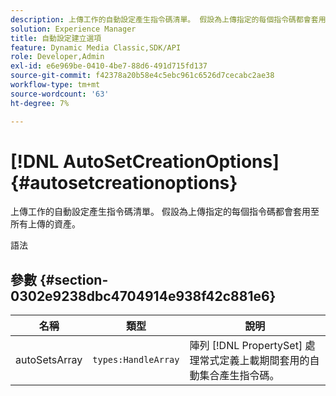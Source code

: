 ```yaml
---
description: 上傳工作的自動設定產生指令碼清單。 假設為上傳指定的每個指令碼都會套用至所有上傳的資產。
solution: Experience Manager
title: 自動設定建立選項
feature: Dynamic Media Classic,SDK/API
role: Developer,Admin
exl-id: e6e969be-0410-4be7-88d6-491d715fd137
source-git-commit: f42378a20b58e4c5ebc961c6526d7cecabc2ae38
workflow-type: tm+mt
source-wordcount: '63'
ht-degree: 7%

---
```


# [!DNL AutoSetCreationOptions]{#autosetcreationoptions}

上傳工作的自動設定產生指令碼清單。 假設為上傳指定的每個指令碼都會套用至所有上傳的資產。

語法

## 參數 {#section-0302e9238dbc4704914e938f42c881e6}

| 名稱 | 類型 | 說明 |
|---|---|---|
| autoSetsArray | `types:HandleArray` | 陣列 [!DNL PropertySet] 處理常式定義上載期間套用的自動集合產生指令碼。 |
